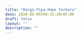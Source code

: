 ```yaml
---
title: "Harga Pipa Hdpe Terbaru"
date: 2020-05-05T09:33:28+07:00
draft: false
layout: ""
description: ""
---
```


